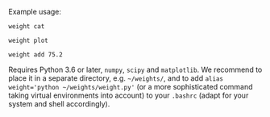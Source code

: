 Example usage:

`weight cat`

`weight plot`

`weight add 75.2`

Requires Python 3.6 or later, `numpy`, `scipy` and `matplotlib`.
We recommend to place it in a separate directory, e.g. `~/weights/`,
and to add `alias weight='python ~/weights/weight.py'` (or a more
sophisticated command taking virtual environments into account)
to your `.bashrc` (adapt for your system and shell accordingly).
